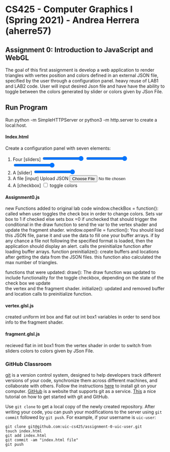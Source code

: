 # CS425 - Computer Graphics I (Spring 2021) - Andrea Herrera (aherre57)

## Assignment 0: Introduction to JavaScript and WebGL
The goal of this first assignment is develop a web application to render triangles with vertex position and colors defined in an external JSON file, specified by the user through a configuration panel. heavy reuse of LAB1 and LAB2 code. 
User will input desired Json file and have have the ability to toggle between the colors generated by slider or colors given by JSon File. 

## Run Program
Run python -m SimpleHTTPServer or python3 -m http.server 
to create a local:host. 

#### Index.html
Create a configuration panel with seven elements:
1) Four [sliders]
   <input id="sliderR" type="range" min="0" max="255" value="255" oninput="window.updateColor()">
   <input id="sliderG" type="range" min="0" max="255" value="255" oninput="window.updateColor()">
   <input id="sliderB" type="range" min="0" max="255" value="255" oninput="window.updateColor()">
2) A [slider]
    <input id="sliderA" type="range" min="0" max="255" value="255" oninput="window.updateColor()">
3) A file [input]
    <label for="file">Upload JSON</label>
    <input type="file" value="Upload File" id="file" name="file" accept="application/JSON" onchange='window.openFile()'><br>    
4) A [checkbox]
    <input type="checkbox" id="myCheck" name="tcolor" onchange='window.checkBox(event)'>
    <label for="tcolor">toggle colors</label>


#### Assignment0.js
new Functions added to original lab code
window.checkBox = function(): called when user toggles the check box in order to change colors. Sets var box to 1 if checked 
    else sets box =0 if unchecked that should trigger the conditional in the draw function to send the var to the vertex shader and update the fragment shader. 
window.openFile = function(): You should load this JSON file, parse it and use the data to fill one your buffer arrays. 
    if by any chance a file not following the specified format is loaded, then the application should display an alert.
    calls the preinitialize function after loading buffer arrays.
function preinitialize(): create buffers and locations after getting the data from the JSON files. this function also calculated the max
    number of triangles. 

functions that were updated:
draw(): The draw function was updated to include functionality for the toggle checkbox, depending on the state of the check box we update  
    the vertex and the fragment shader. 
initialize(): updated and removed buffer and location calls to preinitialize function. 

#### vertex.glsl.js
created uniform int box and flat out int box1 variables in order to send box info to the fragment shader. 
#### fragment.glsl.js
recieved flat in int box1 from the vertex shader in order to switch from sliders colors to colors given by JSon File. 

### GitHub Classroom
[git](https://en.wikipedia.org/wiki/Git) is a version control system, designed to help developers track different versions of your code, synchronize them across different machines, and collaborate with others. Follow the instructions [here](https://git-scm.com/book/en/v2/Getting-Started-Installing-Git) to install git on your computer. [GitHub](https://github.com/) is a website that supports git as a service. [This](https://guides.github.com/activities/hello-world/) a nice tutorial on how to get started with git and GitHub.

Use `git clone` to get a local copy of the newly created repository. After writing your code, you can push your modifications to the server using `git commit` followed by `git push`. For example, if your username is `uic-user`:

```
git clone git@github.com:uic-cs425/assignment-0-uic-user.git
touch index.html
git add index.html
git commit -am "index.html file"
git push
```
